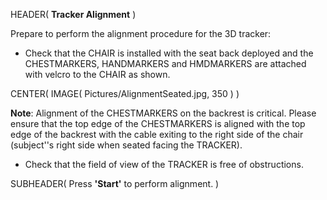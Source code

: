 HEADER( __Tracker Alignment__ )

Prepare to perform the alignment procedure for the 3D tracker:

- Check that the CHAIR is installed with the seat back deployed and the CHESTMARKERS, HANDMARKERS and HMDMARKERS
are attached with velcro to the CHAIR as shown.

CENTER( IMAGE( Pictures/AlignmentSeated.jpg, 350 ) )

__Note__: Alignment of the CHESTMARKERS on the backrest is critical. 
Please ensure that the top edge of the CHESTMARKERS is aligned with 
the top edge of the backrest with the cable exiting to the right side of the chair
(subject''s right side when seated facing the TRACKER).

- Check that the field of view of the TRACKER is free of obstructions.

SUBHEADER( Press __'Start'__ to perform alignment. )

